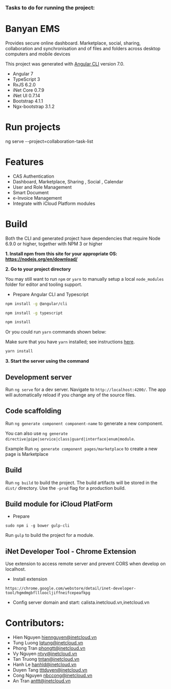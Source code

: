 ### Tasks to do for running the project:
Banyan EMS
===
Provides secure online dashboard. Marketplace, social, sharing, collaboration and synchronisation and of files and folders across desktop computers and mobile devices

This project was generated with [Angular CLI](https://github.com/angular/angular-cli) version 7.0.

- Angular 7
- TypeScript 3
- RxJS 6.2.0
- iNet Core 0.7.9
- iNet UI 0.7.14
- Bootstrap 4.1.1 
- Ngx-bootstrap 3.1.2

Run projects
==
ng serve --project=collaboration-task-list

Features
===
- CAS Authentication
- Dashboard, Marketplace, Sharing , Social , Calendar
- User and Role Management 
- Smart Document
- e-Invoice Management
- Integrate with iCloud Platform modules

Build
===

Both the CLI and generated project have dependencies that require Node 6.9.0 or higher, together with NPM 3 or higher

**1.	Install npm from this site for your appropriate OS:  https://nodejs.org/en/download/**

**2.	Go to your project directory**

You may still want to run `npm` or `yarn` to manually
setup a local `node_modules` folder for editor and tooling support.

- Prepare Angular CLI and Typescript
```bash
npm install -g @angular/cli

npm install -g typescript
```
```bash
npm install
```
Or you could run `yarn` commands shown below:

Make sure that you have `yarn` installed; see instructions [here](https://yarnpkg.com/lang/en/docs/install/).
```bash
yarn install
```


**3.	Start the server using the command**

## Development server

Run `ng serve` for a dev server. Navigate to `http://localhost:4200/`. The app will automatically reload if you change any of the source files.

## Code scaffolding

Run `ng generate component component-name` to generate a new component.

You can also use `ng generate directive|pipe|service|class|guard|interface|enum|module`.

Example Run `ng generate component pages/marketplace` to create a new page is Marketplace

## Build

Run `ng build` to build the project. The build artifacts will be stored in the `dist/` directory. Use the `-prod` flag for a production build.

## Build module for iCloud PlatForm

- Prepare  
```
sudo npm i -g bower gulp-cli
```
Run `gulp` to build the project for a module.

## iNet Developer Tool - Chrome Extension

Use extension to access remote server and prevent CORS when develop on localhost. 

- Install extension 
``` 
https://chrome.google.com/webstore/detail/inet-developer-tool/hgmdmgbfllloocljiffneifcepeafkpg
```
- Config server domain and start: calista.inetcloud.vn,inetcloud.vn




Contributors:
===
- Hien Nguyen <hiennguyen@inetcloud.vn>
- Tung Luong <lqtung@inetcloud.vn>
- Phong Tran <phongtt@inetcloud.vn>
- Vy Nguyen <ntvy@inetcloud.vn>
- Tan Truong <tntan@inetcloud.vn>
- Hanh Le <hanhld@inetcloud.vn>
- Duyen Tang <tttduyen@inetcloud.vn>
- Cong Nguyen <nbccong@inetcloud.vn>
- An Tran <anttt@inetcloud.vn>
